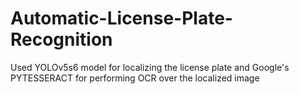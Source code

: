 # Automatic-License-Plate-Recognition
Used YOLOv5s6 model for localizing the license plate and Google's PYTESSERACT for performing OCR over the localized image
